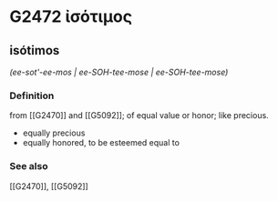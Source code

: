 # G2472 ἰσότιμος

## isótimos

_(ee-sot'-ee-mos | ee-SOH-tee-mose | ee-SOH-tee-mose)_

### Definition

from [[G2470]] and [[G5092]]; of equal value or honor; like precious.

- equally precious
- equally honored, to be esteemed equal to

### See also

[[G2470]], [[G5092]]

